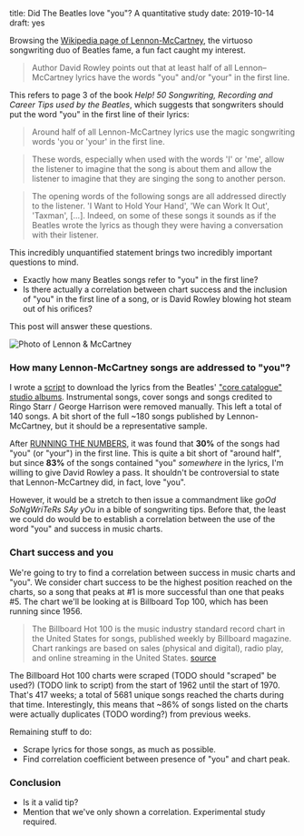 title: Did The Beatles love "you"? A quantitative study
date: 2019-10-14
draft: yes

Browsing the [Wikipedia page of Lennon-McCartney](https://en.wikipedia.org/wiki/Lennon–McCartney), the virtuoso songwriting duo of Beatles fame, a fun fact caught my interest.

> Author David Rowley points out that at least half of all Lennon–McCartney lyrics have the words "you" and/or "your" in the first line.

This refers to page 3 of the book *Help! 50 Songwriting, Recording and Career Tips used by the Beatles*, which suggests that songwriters should put the word "you" in the first line of their lyrics:

> Around half of all Lennon-McCartney lyrics use the magic songwriting words 'you or 'your' in the first line.

> These words, especially when used with the words 'I' or 'me', allow the listener to imagine that the song is about them and allow the listener to imagine that they are singing the song to another person.

> The opening words of the following songs are all addressed directly to the listener. 'I Want to Hold Your Hand', 'We can Work It Out', 'Taxman', [...]. Indeed, on some of these songs it sounds as if the Beatles wrote the lyrics as though they were having a conversation with their listener.

This incredibly unquantified statement brings two incredibly important questions to mind.

* Exactly how many Beatles songs refer to "you" in the first line?
* Is there actually a correlation between chart success and the inclusion of "you" in the first line of a song, or is David Rowley blowing hot steam out of his orifices?

This post will answer these questions.

<img src="{{ url_for('static', filename='img/lennon-mccartney-and-you/beatles-eyeshot.png') }}"
     alt="Photo of Lennon & McCartney"
     class="centered">

### How many Lennon-McCartney songs are addressed to "you"?
I wrote a [script](https://github.com/Kevinpgalligan/KevingalWebsite/blob/master/experiments/beatles-and-you/beatles-lyrics-scraper.py) to download the lyrics from the Beatles' ["core catalogue" studio albums](https://en.wikipedia.org/wiki/The_Beatles_discography#Studio_albums). Instrumental songs, cover songs and songs credited to Ringo Starr / George Harrison were removed manually. This left a total of 140 songs. A bit short of the full ~180 songs published by Lennon-McCartney, but it should be a representative sample.

After [RUNNING THE NUMBERS](https://github.com/Kevinpgalligan/KevingalWebsite/blob/master/experiments/beatles-and-you/beatles-analysis.py), it was found that **30%** of the songs had "you" (or "your") in the first line. This is quite a bit short of "around half", but since **83%** of the songs contained "you" *somewhere* in the lyrics, I'm willing to give David Rowley a pass. It shouldn't be controversial to state that Lennon-McCartney did, in fact, love "you".

However, it would be a stretch to then issue a commandment like *goOd SoNgWriTeRs SAy yOu* in a bible of songwriting tips. Before that, the least we could do would be to establish a correlation between the use of the word "you" and success in music charts.

### Chart success and you
We're going to try to find a correlation between success in music charts and "you". We consider chart success to be the highest position reached on the charts, so a song that peaks at #1 is more successful than one that peaks #5. The chart we'll be looking at is Billboard Top 100, which has been running since 1956.

> The Billboard Hot 100 is the music industry standard record chart in the United States for songs, published weekly by Billboard magazine. Chart rankings are based on sales (physical and digital), radio play, and online streaming in the United States. [source](https://en.wikipedia.org/wiki/Billboard_Hot_100)

The Billboard Hot 100 charts were scraped (TODO should "scraped" be used?) (TODO link to script) from the start of 1962 until the start of 1970. That's 417 weeks; a total of 5681 unique songs reached the charts during that time. Interestingly, this means that ~86% of songs listed on the charts were actually duplicates (TODO wording?) from previous weeks.

Remaining stuff to do:

* Scrape lyrics for those songs, as much as possible.
* Find correlation coefficient between presence of "you" and chart peak.

### Conclusion
* Is it a valid tip?
* Mention that we've only shown a correlation. Experimental study required.
